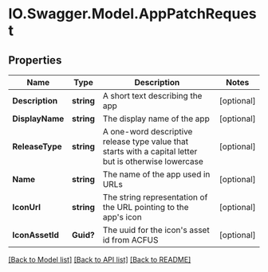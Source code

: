 # IO.Swagger.Model.AppPatchRequest
## Properties

Name | Type | Description | Notes
------------ | ------------- | ------------- | -------------
**Description** | **string** | A short text describing the app | [optional] 
**DisplayName** | **string** | The display name of the app | [optional] 
**ReleaseType** | **string** | A one-word descriptive release type value that starts with a capital letter but is otherwise lowercase | [optional] 
**Name** | **string** | The name of the app used in URLs | [optional] 
**IconUrl** | **string** | The string representation of the URL pointing to the app&#x27;s icon | [optional] 
**IconAssetId** | **Guid?** | The uuid for the icon&#x27;s asset id from ACFUS | [optional] 

[[Back to Model list]](../README.md#documentation-for-models) [[Back to API list]](../README.md#documentation-for-api-endpoints) [[Back to README]](../README.md)

